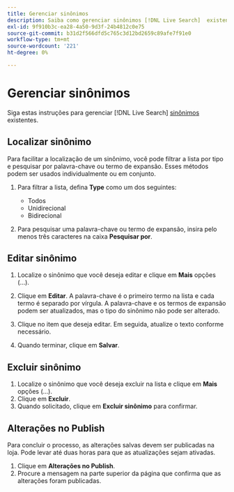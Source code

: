 ```yaml
---
title: Gerenciar sinônimos
description: Saiba como gerenciar sinônimos [!DNL Live Search]  existentes.
exl-id: 9f910b3c-ea28-4a50-9d3f-24b4812c0e75
source-git-commit: b31d2f566dfd5c765c3d12bd2659c89afe7f91e0
workflow-type: tm+mt
source-wordcount: '221'
ht-degree: 0%

---
```


# Gerenciar sinônimos

Siga estas instruções para gerenciar [!DNL Live Search] [sinônimos](synonyms.md) existentes.

## Localizar sinônimo

Para facilitar a localização de um sinônimo, você pode filtrar a lista por tipo e pesquisar por palavra-chave ou termo de expansão.  Esses métodos podem ser usados individualmente ou em conjunto.

1. Para filtrar a lista, defina **Type** como um dos seguintes:

   * Todos
   * Unidirecional
   * Bidirecional

1. Para pesquisar uma palavra-chave ou termo de expansão, insira pelo menos três caracteres na caixa **Pesquisar por**.

## Editar sinônimo

1. Localize o sinônimo que você deseja editar e clique em **Mais** opções (...).

1. Clique em **Editar**.
A palavra-chave é o primeiro termo na lista e cada termo é separado por vírgula. A palavra-chave e os termos de expansão podem ser atualizados, mas o tipo do sinônimo não pode ser alterado.
1. Clique no item que deseja editar. Em seguida, atualize o texto conforme necessário.

1. Quando terminar, clique em **Salvar**.

## Excluir sinônimo

1. Localize o sinônimo que você deseja excluir na lista e clique em **Mais** opções (...).
1. Clique em **Excluir**.
1. Quando solicitado, clique em **Excluir sinônimo** para confirmar.

## Alterações no Publish

Para concluir o processo, as alterações salvas devem ser publicadas na loja. Pode levar até duas horas para que as atualizações sejam ativadas.

1. Clique em **Alterações no Publish**.
1. Procure a mensagem na parte superior da página que confirma que as alterações foram publicadas.
